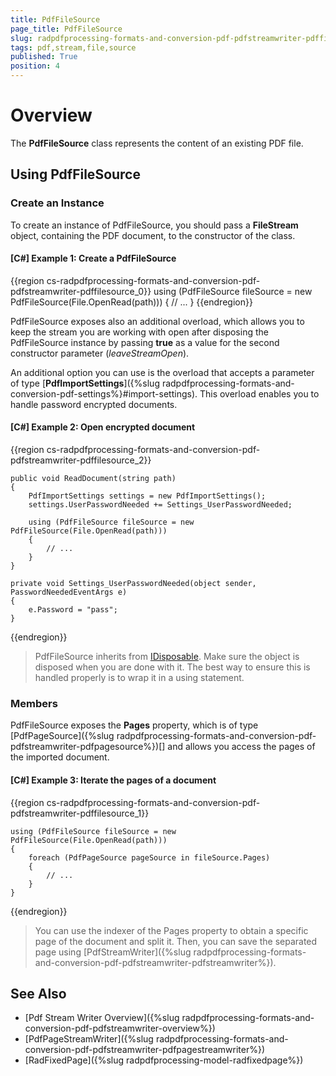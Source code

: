 ```yaml
---
title: PdfFileSource
page_title: PdfFileSource
slug: radpdfprocessing-formats-and-conversion-pdf-pdfstreamwriter-pdffilesource
tags: pdf,stream,file,source
published: True
position: 4
---
```


# Overview

The **PdfFileSource** class represents the content of an existing PDF file.

## Using PdfFileSource

### Create an Instance

To create an instance of PdfFileSource, you should pass a **FileStream** object, containing the PDF document, to the constructor of the class.

#### **[C#] Example 1: Create a PdfFileSource**
{{region cs-radpdfprocessing-formats-and-conversion-pdf-pdfstreamwriter-pdffilesource_0}}
	using (PdfFileSource fileSource = new PdfFileSource(File.OpenRead(path)))
	{
		// ...
	}
{{endregion}}

PdfFileSource exposes also an additional overload, which allows you to keep the stream you are working with open after disposing the PdfFileSource instance by passing **true** as a value for the second constructor parameter (*leaveStreamOpen*).

An additional option you can use is the overload that accepts a parameter of type [**PdfImportSettings**]({%slug radpdfprocessing-formats-and-conversion-pdf-settings%}#import-settings). This overload enables you to handle  password encrypted documents.

#### **[C#] Example 2: Open encrypted document**
{{region cs-radpdfprocessing-formats-and-conversion-pdf-pdfstreamwriter-pdffilesource_2}}
	
	public void ReadDocument(string path)
	{
	    PdfImportSettings settings = new PdfImportSettings();
	    settings.UserPasswordNeeded += Settings_UserPasswordNeeded;
	
	    using (PdfFileSource fileSource = new PdfFileSource(File.OpenRead(path)))
	    {
	        // ...
	    }
	}
	
	private void Settings_UserPasswordNeeded(object sender, PasswordNeededEventArgs e)
	{
	    e.Password = "pass";
	}
{{endregion}}

>PdfFileSource inherits from [IDisposable](https://msdn.microsoft.com/en-us/library/system.idisposable(v=vs.110).aspx). Make sure the object is disposed when you are done with it. The best way to ensure this is handled properly is to wrap it in a using statement. 

### Members

PdfFileSource exposes the **Pages** property, which is of type [PdfPageSource]({%slug radpdfprocessing-formats-and-conversion-pdf-pdfstreamwriter-pdfpagesource%})[] and allows you access the pages of the imported document.

#### **[C#] Example 3: Iterate the pages of a document**
{{region cs-radpdfprocessing-formats-and-conversion-pdf-pdfstreamwriter-pdffilesource_1}}
	
	using (PdfFileSource fileSource = new PdfFileSource(File.OpenRead(path)))
	{
	    foreach (PdfPageSource pageSource in fileSource.Pages)
	    {
	    	// ...                  
	    }
	}
{{endregion}}
 
>You can use the indexer of the Pages property to obtain a specific page of the document and split it. Then, you can save the separated page using [PdfStreamWriter]({%slug radpdfprocessing-formats-and-conversion-pdf-pdfstreamwriter-pdfstreamwriter%}).

## See Also

* [Pdf Stream Writer Overview]({%slug radpdfprocessing-formats-and-conversion-pdf-pdfstreamwriter-overview%})
* [PdfPageStreamWriter]({%slug radpdfprocessing-formats-and-conversion-pdf-pdfstreamwriter-pdfpagestreamwriter%})
* [RadFixedPage]({%slug radpdfprocessing-model-radfixedpage%})